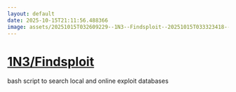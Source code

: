 ```yaml
---
layout: default
date: 2025-10-15T21:11:56.488366
image: assets/20251015T032609229--1N3--Findsploit--20251015T033323418--cropped.png
---
```


# [1N3/Findsploit](https://github.com/1N3/Findsploit)

bash script to search local and online exploit databases
